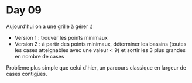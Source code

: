 # Day 09

Aujourd'hui on a une grille à gérer :) 

- Version 1 : trouver les points minimaux
- Version 2 : à partir des points minimaux, déterminer les bassins (toutes les cases atteignables avec une valeur < 9) et sortir les  3 plus grandes en nombre de cases

Problème plus simple que celui d'hier, un parcours classique en largeur de cases contigües.